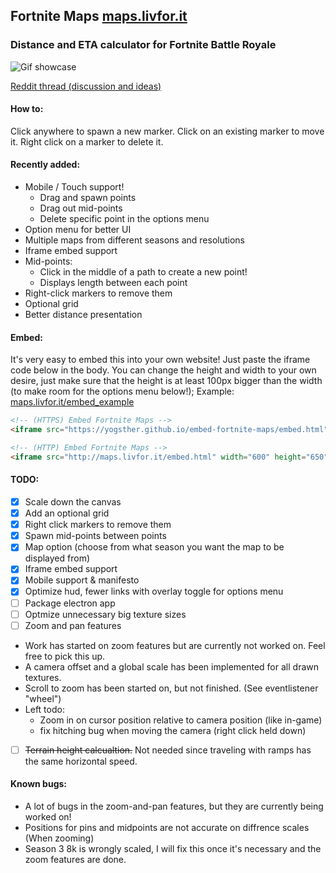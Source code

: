 ## Fortnite Maps [maps.livfor.it](http://maps.livfor.it)

### Distance and ETA calculator for Fortnite Battle Royale

![Gif showcase](img/showcase.gif)

[Reddit thread (discussion and ideas)](https://www.reddit.com/r/FortNiteBR/comments/8hhaiq/i_made_a_fortnite_eta_calculator/)

#### How to:

Click anywhere to spawn a new marker.
Click on an existing marker to move it.
Right click on a marker to delete it.

#### Recently added:
- Mobile / Touch support!
  - Drag and spawn points
  - Drag out mid-points
  - Delete specific point in the options menu
- Option menu for better UI
- Multiple maps from different seasons and resolutions
- Iframe embed support
- Mid-points:
  - Click in the middle of a path to create a new point!
  - Displays length between each point
- Right-click markers to remove them
- Optional grid
- Better distance presentation

#### Embed:

It's very easy to embed this into your own website!
Just paste the iframe code below in the body. You can change the height and width to your own desire, just make
sure that the height is at least 100px bigger than the width (to make room for the options menu below!);
Example: [maps.livfor.it/embed_example](http://maps.livfor.it/embed_example.html)
```html
<!-- (HTTPS) Embed Fortnite Maps -->
<iframe src="https://yogsther.github.io/embed-fortnite-maps/embed.html" width="600" height="650" style="border:none; box-shadow:0px 0px 5px rgba(0,0,0,0.7); border-radius:2px;"></iframe>

<!-- (HTTP) Embed Fortnite Maps -->
<iframe src="http://maps.livfor.it/embed.html" width="600" height="650" style="border:none; box-shadow:0px 0px 5px rgba(0,0,0,0.7); border-radius:2px;"></iframe>
```

#### TODO:

- [x]  Scale down the canvas
- [x]  Add an optional grid
- [x]  Right click markers to remove them
- [x]  Spawn mid-points between points
- [x]  Map option (choose from what season you want the map to be displayed from)
- [x]  Iframe embed support
- [x]  Mobile support & manifesto
- [x]  Optimize hud, fewer links with overlay toggle for options menu
- [ ]  Package electron app
- [ ]  Optmize unnecessary big texture sizes
- [ ]  Zoom and pan features
  - Work has started on zoom features but are currently not worked on. Feel free to pick this up.
  - A camera offset and a global scale has been implemented for all drawn textures.
  - Scroll to zoom has been started on, but not finished. (See eventlistener "wheel")
  - Left todo:
    - Zoom in on cursor position relative to camera position (like in-game)
    - fix hitching bug when moving the camera (right click held down)
- [ ]  ~~Terrain height calcualtion.~~ Not needed since traveling with ramps has the same horizontal speed.

#### Known bugs:

- A lot of bugs in the zoom-and-pan features, but they are currently being worked on!
- Positions for pins and midpoints are not accurate on diffrence scales (When zooming)
- Season 3 8k is wrongly scaled, I will fix this once it's necessary and the zoom features are done.
